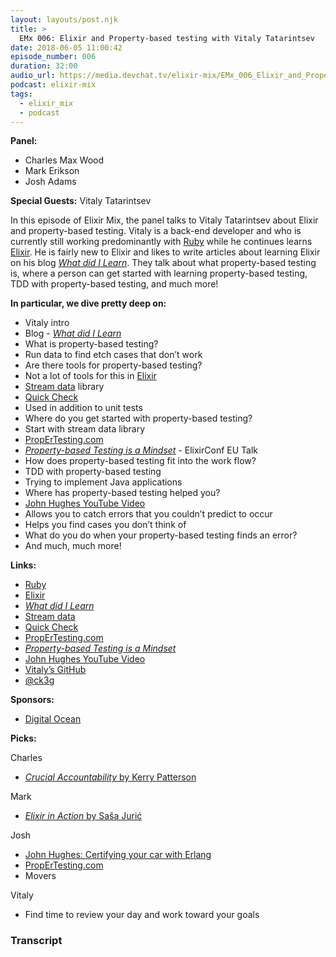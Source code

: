 ```yaml
---
layout: layouts/post.njk
title: >
  EMx 006: Elixir and Property-based testing with Vitaly Tatarintsev
date: 2018-06-05 11:00:42
episode_number: 006
duration: 32:00
audio_url: https://media.devchat.tv/elixir-mix/EMx_006_Elixir_and_Property-based_testing_with_Vitaly_Tatarintsev.mp3
podcast: elixir-mix
tags:
  - elixir_mix
  - podcast
---
```


**Panel:**

- Charles Max Wood
- Mark Erikson
- Josh Adams

**Special Guests:** Vitaly Tatarintsev

In this episode of Elixir Mix, the panel talks to Vitaly Tatarintsev about Elixir and property-based testing. Vitaly is a back-end developer and who is currently still working predominantly with [Ruby](https://www.ruby-lang.org/en/) while he continues learns [Elixir](https://elixir-lang.org/). He is fairly new to Elixir and likes to write articles about learning Elixir on his blog [_What did I Learn_](http://whatdidilearn.info/). They talk about what property-based testing is, where a person can get started with learning property-based testing, TDD with property-based testing, and much more!

**In particular, we dive pretty deep on:**

- Vitaly intro
- Blog - [_What did I Learn_](http://whatdidilearn.info/)
- What is property-based testing?
- Run data to find etch cases that don’t work
- Are there tools for property-based testing?
- Not a lot of tools for this in [Elixir](https://elixir-lang.org/)
- [Stream data](https://github.com/whatyouhide/stream_data) library
- [Quick Check](http://hackage.haskell.org/package/QuickCheck)
- Used in addition to unit tests
- Where do you get started with property-based testing?
- Start with stream data library
- [PropErTesting.com](http://propertesting.com/)
- [_Property-based Testing is a Mindset_](https://www.youtube.com/watch?v=p84DMv8TQuo) - ElixirConf EU Talk
- How does property-based testing fit into the work flow?
- TDD with property-based testing
- Trying to implement Java applications
- Where has property-based testing helped you?
- [John Hughes YouTube Video](https://www.youtube.com/watch?v=AfaNEebCDos&feature=youtu.be)
- Allows you to catch errors that you couldn’t predict to occur
- Helps you find cases you don’t think of
- What do you do when your property-based testing finds an error?
- And much, much more!

**Links:**

- [Ruby](https://www.ruby-lang.org/en/)
- [Elixir](https://elixir-lang.org/)
- [_What did I Learn_](http://whatdidilearn.info/)
- [Stream data](https://github.com/whatyouhide/stream_data)
- [Quick Check](http://hackage.haskell.org/package/QuickCheck)
- [PropErTesting.com](http://propertesting.com/)
- [_Property-based Testing is a Mindset_](https://www.youtube.com/watch?v=p84DMv8TQuo)
- [John Hughes YouTube Video](https://www.youtube.com/watch?v=AfaNEebCDos&feature=youtu.be)
- [Vitaly’s GitHub](https://github.com/ck3g)
- [@ck3g](https://twitter.com/ck3g)

**Sponsors:**

- [Digital Ocean](https://www.digitalocean.com/)

**Picks:**

Charles

- [_Crucial Accountability_ by Kerry Patterson](https://www.amazon.com/Crucial-Accountability-Resolving-Expectations-Commitments/dp/0071829318)

Mark

- [_Elixir in Action_ by Saša Jurić](https://www.manning.com/books/elixir-in-action-second-edition)

Josh

- [John Hughes: Certifying your car with Erlang](https://vimeo.com/68331689)
- [PropErTesting.com](http://propertesting.com/)
- Movers

Vitaly

- Find time to review your day and work toward your goals

### Transcript
